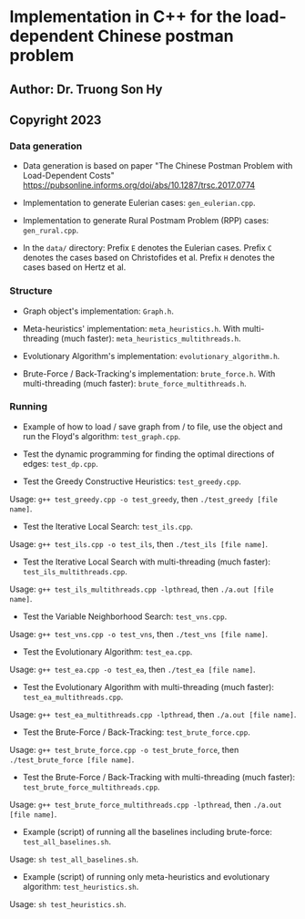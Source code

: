 # Implementation in C++ for the load-dependent Chinese postman problem
## Author: Dr. Truong Son Hy
## Copyright 2023

### Data generation
* Data generation is based on paper "The Chinese Postman Problem with Load-Dependent Costs" https://pubsonline.informs.org/doi/abs/10.1287/trsc.2017.0774

* Implementation to generate Eulerian cases: ```gen_eulerian.cpp```.

* Implementation to generate Rural Postmam Problem (RPP) cases: ```gen_rural.cpp```.

* In the ```data/``` directory: Prefix `E` denotes the Eulerian cases. Prefix `C` denotes the cases based on Christofides et al. Prefix `H` denotes the cases based on Hertz et al.


### Structure
* Graph object's implementation: ```Graph.h```.

* Meta-heuristics' implementation: ```meta_heuristics.h```. With multi-threading (much faster): ```meta_heuristics_multithreads.h```.

* Evolutionary Algorithm's implementation: ```evolutionary_algorithm.h```.

* Brute-Force / Back-Tracking's implementation: ```brute_force.h```. With multi-threading (much faster): ```brute_force_multithreads.h```.


### Running
* Example of how to load / save graph from / to file, use the object and run the Floyd's algorithm: ```test_graph.cpp```.

* Test the dynamic programming for finding the optimal directions of edges: ```test_dp.cpp```.

* Test the Greedy Constructive Heuristics: ```test_greedy.cpp```.

Usage: ```g++ test_greedy.cpp -o test_greedy```, then ```./test_greedy [file name]```.

* Test the Iterative Local Search: ```test_ils.cpp```.

Usage: ```g++ test_ils.cpp -o test_ils```, then ```./test_ils [file name]```.

* Test the Iterative Local Search with multi-threading (much faster): ```test_ils_multithreads.cpp```.

Usage: ```g++ test_ils_multithreads.cpp -lpthread```, then ```./a.out [file name]```.

* Test the Variable Neighborhood Search: ```test_vns.cpp```.

Usage: ```g++ test_vns.cpp -o test_vns```, then ```./test_vns [file name]```.

* Test the Evolutionary Algorithm: ```test_ea.cpp```.

Usage: ```g++ test_ea.cpp -o test_ea```, then ```./test_ea [file name]```.

* Test the Evolutionary Algorithm with multi-threading (much faster): ```test_ea_multithreads.cpp```.

Usage: ```g++ test_ea_multithreads.cpp -lpthread```, then ```./a.out [file name]```.

* Test the Brute-Force / Back-Tracking: ```test_brute_force.cpp```.

Usage: ```g++ test_brute_force.cpp -o test_brute_force```, then ```./test_brute_force [file name]```.

* Test the Brute-Force / Back-Tracking with multi-threading (much faster): ```test_brute_force_multithreads.cpp```.

Usage: ```g++ test_brute_force_multithreads.cpp -lpthread```, then ```./a.out [file name]```.

* Example (script) of running all the baselines including brute-force: ```test_all_baselines.sh```.

Usage: ```sh test_all_baselines.sh```.

* Example (script) of running only meta-heuristics and evolutionary algorithm: ```test_heuristics.sh```.

Usage: ```sh test_heuristics.sh```.

